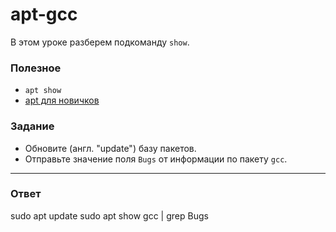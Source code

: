 # apt-gcc

В этом уроке разберем подкоманду `show`.

### Полезное

- `apt show`
- [apt для новичков](https://itsfoss.com/apt-get-linux-guide/)

### Задание

- Обновите (англ. "update") базу пакетов.
- Отправьте значение поля `Bugs` от информации по пакету `gcc`.

---

### Ответ

sudo apt update
sudo apt show gcc | grep Bugs